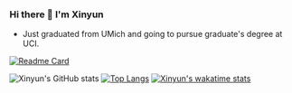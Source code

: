 ### Hi there 👋 I'm Xinyun
- Just graduated from UMich and going to pursue graduate's degree at UCI.

[![Readme Card](https://github-readme-stats.vercel.app/api/pin/?username=Billmvp73&repo=441-sailors&theme=dracula)](https://github.com/anuraghazra/github-readme-stats)

![Xinyun's GitHub stats](https://github-readme-stats.vercel.app/api?username=xinyunshen&show_icons=true&theme=dracula&count_private=true)
[![Top Langs](https://github-readme-stats.vercel.app/api/top-langs/?username=xinyunshen&layout=compact&theme=dracula)](https://github.com/anuraghazra/github-readme-stats)
[![Xinyun's wakatime stats](https://github-readme-stats.vercel.app/api/wakatime?username=xinyunshen&theme=dracula)](https://github.com/anuraghazra/github-readme-stats)

<!--
**XinyunShen/XinyunSHEN** is a ✨ _special_ ✨ repository because its `README.md` (this file) appears on your GitHub profile.

Here are some ideas to get you started:

- 🔭 I’m currently working on ...
- 🌱 I’m currently learning ...
- 👯 I’m looking to collaborate on ...
- 🤔 I’m looking for help with ...
- 💬 Ask me about ...
- 📫 How to reach me: ...
- 😄 Pronouns: ...
- ⚡ Fun fact: ...
-->
